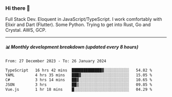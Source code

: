 ### Hi there 👋

Full Stack Dev. Eloquent in JavaScript/TypeScript. I work comfortably with Elixir and Dart (Flutter). Some Python. Trying to get into Rust, Go and Crystal. AWS, GCP.

***

##### 📊 Monthly development breakdown (updated every 8 hours)

<!--START_SECTION:waka-->

```txt
From: 27 December 2023 - To: 26 January 2024

TypeScript   16 hrs 42 mins  █████████████▓░░░░░░░░░░░   54.82 %
YAML         4 hrs 35 mins   ███▓░░░░░░░░░░░░░░░░░░░░░   15.05 %
C#           3 hrs 14 mins   ██▓░░░░░░░░░░░░░░░░░░░░░░   10.65 %
JSON         3 hrs           ██▒░░░░░░░░░░░░░░░░░░░░░░   09.85 %
Vue.js       1 hr 18 mins    █░░░░░░░░░░░░░░░░░░░░░░░░   04.29 %
```

<!--END_SECTION:waka-->
